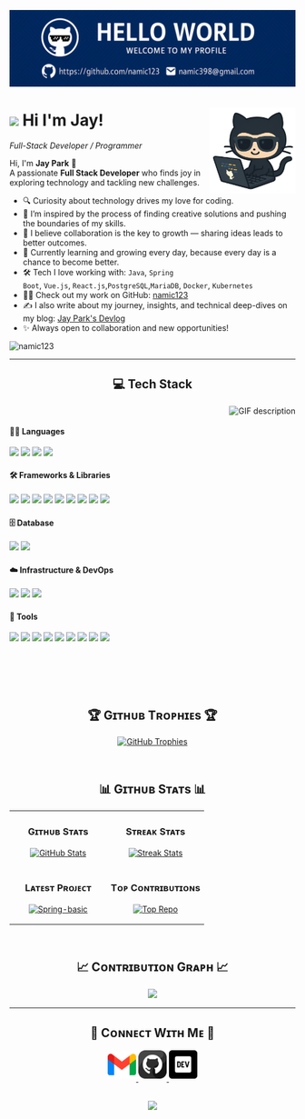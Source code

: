 <!--Banner-->
![Jay Park Banner Image](./banner.png)

<!--Github image-->
<div>
  <img align="right" style="margin-top:20px" width="30%" src="./github-coding.png">
</div>

<!--Header Name-->
# <img src="https://emojis.slackmojis.com/emojis/images/1531849430/4246/blob-sunglasses.gif?1531849430" width="30"/> Hi I'm Jay! 
*Full-Stack Developer / Programmer*
<br /> 

<!--Start Intro-->               
<p align="left">
  Hi, I'm <strong>Jay Park</strong> 👋<br>
  A passionate <strong>Full Stack Developer</strong> who finds joy in exploring technology and tackling new challenges.
</p>

- 🔍 Curiosity about technology drives my love for coding.
- 🚀 I’m inspired by the process of finding creative solutions and pushing the boundaries of my skills.
- 🤝 I believe collaboration is the key to growth — sharing ideas leads to better outcomes.
- 🌱 Currently learning and growing every day, because every day is a chance to become better.
- 🛠 Tech I love working with: <code>Java</code>, <code>Spring Boot</code>, <code>Vue.js</code>, <code>React.js</code>,<code>PostgreSQL</code>,<code>MariaDB</code>, <code>Docker</code>, <code>Kubernetes</code>
- 🧑‍💻 Check out my work on GitHub: [namic123](https://github.com/namic123)
- ✍️ I also write about my journey, insights, and technical deep-dives on my blog: [Jay Park's Devlog]()
- ✨ Always open to collaboration and new opportunities!<!--End Intro-->

<!--Profile Count Badge-->
<p align="left">
  <img src="https://komarev.com/ghpvc/?username=namic123&label=Profile%20views&color=770677&style=for-the-badge&logo=star" alt="namic123" style="padding-right:10px;" />
</p>

---


<!--Languages and Tools Section-->       
<h2 align="center">💻 Tech Stack</h2> 
<picture style="width:40%">
  <source media="(prefers-color-scheme: dark)" srcset="./Skills_Animation_Dark.gif" style="width:40%">
  <source media="(prefers-color-scheme: light)" srcset="./Skills_Animation_White.gif" style="width:40%">
  <img align="right" alt="GIF description" src="./Skills_Animation_White.gif" style="visibility:visible;max-width:100%;">
</picture>
<br />

#### 🧑‍💻 Languages  
<span><img src="https://img.shields.io/badge/Java-007396?style=flat&logo=java&logoColor=white" height="18" style="display:inline-block;"></span>
<span><img src="https://img.shields.io/badge/JavaScript-F7DF1E?style=flat&logo=javascript&logoColor=black" height="18" style="display:inline-block;"></span>
<span><img src="https://img.shields.io/badge/Dart-0175C2?style=flat&logo=dart&logoColor=white" height="18" style="display:inline-block;"></span>
<span><img src="https://img.shields.io/badge/Flutter-02569B?style=flat&logo=flutter&logoColor=white" height="18" style="display:inline-block;"></span>

#### 🛠️ Frameworks & Libraries  
<span><img src="https://img.shields.io/badge/Vue.js-4FC08D?style=flat&logo=vuedotjs&logoColor=white" height="18" style="display:inline-block;"></span>
<span><img src="https://img.shields.io/badge/React-20232A?style=flat&logo=react&logoColor=61DAFB" height="18" style="display:inline-block;"></span>
<span><img src="https://img.shields.io/badge/Spring_Boot-6DB33F?style=flat&logo=spring-boot&logoColor=white" height="18" style="display:inline-block;"></span>
<span><img src="https://img.shields.io/badge/Spring_Security-68BC71?style=flat&logo=springsecurity&logoColor=white" height="18" style="display:inline-block;"></span>
<span><img src="https://img.shields.io/badge/Spring_Quartz-6DB33F?style=flat&logo=spring&logoColor=white" height="18" style="display:inline-block;"></span>
<span><img src="https://img.shields.io/badge/JWT-000000?style=flat&logo=jsonwebtokens&logoColor=white" height="18" style="display:inline-block;"></span>
<span><img src="https://img.shields.io/badge/JPA-59666C?style=flat&logo=hibernate&logoColor=white" height="18" style="display:inline-block;"></span>
<span><img src="https://img.shields.io/badge/QueryDSL-6C48FF?style=flat" height="18" style="display:inline-block;"></span>
<span><img src="https://img.shields.io/badge/MyBatis-000000?style=flat&logo=mybatis&logoColor=white" height="18" style="display:inline-block;"></span>

#### 🗄️ Database  
<span><img src="https://img.shields.io/badge/PostgreSQL-4169E1?style=flat&logo=postgresql&logoColor=white" height="18" style="display:inline-block;"></span>
<span><img src="https://img.shields.io/badge/MariaDB-003545?style=flat&logo=mariadb&logoColor=white" height="18" style="display:inline-block;"></span>

#### ☁️ Infrastructure & DevOps  
<span><img src="https://img.shields.io/badge/Linux-FCC624?style=flat&logo=linux&logoColor=black" height="18" style="display:inline-block;"></span>
<span><img src="https://img.shields.io/badge/Docker-2496ED?style=flat&logo=docker&logoColor=white" height="18" style="display:inline-block;"></span>
<span><img src="https://img.shields.io/badge/Kubernetes-326CE5?style=flat&logo=kubernetes&logoColor=white" height="18" style="display:inline-block;"></span>

#### 🧰 Tools  
<span><img src="https://img.shields.io/badge/Eclipse-2C2255?style=flat&logo=eclipse&logoColor=white" height="18" style="display:inline-block;"></span>
<span><img src="https://img.shields.io/badge/IntelliJ-000000?style=flat&logo=intellijidea&logoColor=white" height="18" style="display:inline-block;"></span>
<span><img src="https://img.shields.io/badge/WebStorm-008CDA?style=flat&logo=webstorm&logoColor=white" height="18" style="display:inline-block;"></span>
<span><img src="https://img.shields.io/badge/DataGrip-000000?style=flat&logo=datagrip&logoColor=white" height="18" style="display:inline-block;"></span>
<span><img src="https://img.shields.io/badge/VS_Code-007ACC?style=flat&logo=visualstudiocode&logoColor=white" height="18" style="display:inline-block;"></span>
<span><img src="https://img.shields.io/badge/Git-F05032?style=flat&logo=git&logoColor=white" height="18" style="display:inline-block;"></span>
<span><img src="https://img.shields.io/badge/Postman-FF6C37?style=flat&logo=postman&logoColor=white" height="18" style="display:inline-block;"></span>
<span><img src="https://img.shields.io/badge/MobaXterm-2CA5E0?style=flat" height="18" style="display:inline-block;"></span>
<span><img src="https://img.shields.io/badge/KNIME-FFB200?style=flat&logo=knime&logoColor=black" height="18" style="display:inline-block;"></span>


<br />
<br />
<br />
<br />

<!--Trophies Section-->   
<h2 align="center">🏆 Gɪᴛʜᴜʙ Tʀᴏᴘʜɪᴇs 🏆</h2>
<p align="center">
  <a href="https://github.com/namic123">
    <picture>
      <source media="(prefers-color-scheme: dark)" srcset="https://github-profile-trophy.vercel.app/?username=namic123&no-bg=true&row=2&column=6&margin-w=20&margin-h=20&theme=monokai">
      <source media="(prefers-color-scheme: light)" srcset="https://github-profile-trophy.vercel.app/?username=namic123&no-bg=true&row=2&column=6&margin-w=20&margin-h=20">
      <img alt="GitHub Trophies" src="https://github-profile-trophy.vercel.app/?username=namic123&no-bg=true&no-frame=true&row=2&column=6&margin-w=20&margin-h=20">
    </picture>
  </a>
</p>
<br />

<!--Github stats Table--> 
<h2 align="center">📊 Gɪᴛʜᴜʙ Sᴛᴀᴛs 📊</h2>

<table width="100%">
  <tr>
    <td width="50%">
      <h3 align="center"><strong>Gɪᴛʜᴜʙ Sᴛᴀᴛs</strong></h3>
      <p align="center">
        <a href="https://github.com/namic123">
          <img align="center" src="https://github-readme-stats.vercel.app/api?username=namic123&count_private=true&show_icons=true&theme=nightowl&bg_color=0,000000,0033A0&title_color=c56a90&text_color=ffffff&rank_icon=github&hide=prs,issues,contribs&show=reviews,prs_merged,prs_merged_percentage" alt="GitHub Stats" />
        </a>
      </p>
    </td>
    <td width="50%">
      <h3 align="center"><strong>Sᴛʀᴇᴀᴋ Sᴛᴀᴛs</strong></h3>
      <p align="center">
        <a href="https://github.com/namic123">
          <img align="center" src="https://streak-stats.demolab.com?user=namic123&theme=nightowl&background=0,000000,0033A0&fire=ffeb95&ring=ffeb95&sideNums=ffffff&sideLabels=ffffff&dates=c56a90&currStreakNum=ffffff" alt="Streak Stats" />
        </a>
      </p>
    </td>
  </tr>
  <tr>
    <td width="50%">
      <h3 align="center"><strong>Lᴀᴛᴇsᴛ Pʀᴏᴊᴇᴄᴛ</strong></h3>
      <p align="center">
        <a href="https://github.com/namic123/Spring-basic">
          <img align="center" width="470" src="https://github-readme-stats.vercel.app/api/pin/?username=namic123&repo=Spring-basic&theme=nightowl&show_owner=true&bg_color=0033A0&title_color=c56a90&text_color=ffffff" alt="Spring-basic" />
        </a>
      </p>
    </td>
    <td width="50%">
      <h3 align="center"><strong>Tᴏᴘ Cᴏɴᴛʀɪʙᴜᴛɪᴏɴs</strong></h3>
      <p align="center">
        <a href="https://github.com/namic123">
          <img align="center" src="https://github-contributor-stats.vercel.app/api?username=namic123&limit=2&theme=nightowl&show_owner=true&combine_all_yearly_contributions=false&bg_color=0,000000,0033A0&title_color=c56a90&text_color=ffffff" alt="Top Repo" />
        </a>
      </p>
    </td>
  </tr>
</table>
<br />

<!--Contribution Graph-->
<h2 align="center">📈 Cᴏɴᴛʀɪʙᴜᴛɪᴏɴ Gʀᴀᴘʜ 📈</h2>
<div align="center">
    <img src="https://github-readme-activity-graph.vercel.app/graph?username=namic123&bg_color=0,000000,0033A0&&color=ffffff&line=c56a90&point=ffeb95&area=false&hide_border=false" border-radius="15">
</div>

---

<!--Contact Section--> 

<h2 align="center">🤝 Cᴏɴɴᴇᴄᴛ Wɪᴛʜ Mᴇ 🤝 </h2>
<div align="center">
  
<a href="mailto:namic398@gmail.com" target="_blank">
<img src="./gmail.png" width=50 height=50 alt="kirannaragund197@gmail.com" style="margin-bottom: 5px;" />
</a>

<a href="https://www.github.com/namic123" target="_blank">
<img src="./github.png" width=50 height=50 alt="namic123" style="margin-bottom: 5px;" />
</a>

<a href="https://pjs-world.tistory.com/" target="_blank">
<img src="./dev_to.png" width=50 height=50 alt="dev_jspark" style="margin-bottom: 5px;" />
</a>
</div>
<br/>



<!--Footer--> 
<p align="center" >
  <img src="https://capsule-render.vercel.app/api?type=waving&color=gradient&height=65&section=footer"/>
</p>

